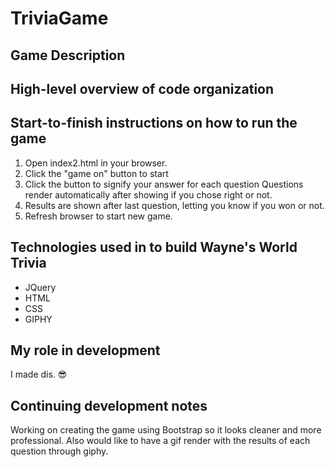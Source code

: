 # TriviaGame

## Game Description


## High-level overview of code organization



## Start-to-finish instructions on how to run the game

1. Open index2.html in your browser.
2. Click the "game on" button to start
3. Click the button to signify your answer for each question
    Questions render automatically after showing if you chose right or not.
4. Results are shown after last question, letting you know if you won or not.
5. Refresh browser to start new game.

## Technologies used in to build Wayne's World Trivia
* JQuery
* HTML
* CSS
* GIPHY

## My role in development
I made dis. :sunglasses:

## Continuing development notes
Working on creating the game using Bootstrap so it looks cleaner and more professional.
Also would like to have a gif render with the results of each question through giphy.